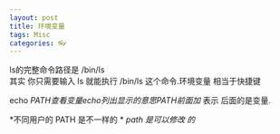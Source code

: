 ```yaml
---
layout: post
title: 环境变量
tags: Misc
categories: 👓
---
```


ls的完整命令路径是 /bin/ls    
其实 你只需要输入 ls 就能执行 /bin/ls 这个命令.环境变量 相当于快捷键 
  
echo $PATH   查看变量 echo 列出 显示的意思
PATH前面加$ 表示 后面的是变量.

*不同用户的 PATH 是不一样的 *
*path 是可以修改 的*
